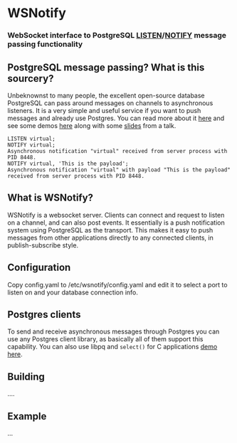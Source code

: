 WSNotify
========
### WebSocket interface to PostgreSQL [LISTEN](http://www.postgresql.org/docs/9.4/static/sql-listen.html)/[NOTIFY](http://www.postgresql.org/docs/9.4/static/sql-notify.html) message passing functionality

## PostgreSQL message passing? What is this sourcery?
Unbeknownst to many people, the excellent open-source database PostgreSQL can pass around messages on channels to asynchronous listeners. It is a very simple and useful service if you want to push messages and already use Postgres. You can read more about it [here](http://www.postgresql.org/docs/9.4/static/sql-notify.html) and see some demos [here](https://github.com/revmischa/pgnotify-demos) along with some [slides](https://github.com/revmischa/pgnotify-demos/blob/master/slides.pdf) from a talk.

```
LISTEN virtual;
NOTIFY virtual;
Asynchronous notification "virtual" received from server process with PID 8448.
NOTIFY virtual, 'This is the payload';
Asynchronous notification "virtual" with payload "This is the payload" received from server process with PID 8448.
```

## What is WSNotify?
WSNotify is a websocket server. Clients can connect and request to listen on a channel, and can also post events. It essentially is a push notification system using PostgreSQL as the transport. This makes it easy to push messages from other applications directly to any connected clients, in publish-subscribe style.

## Configuration
Copy config.yaml to /etc/wsnotify/config.yaml and edit it to select a port to listen on and your database connection info.

## Postgres clients
To send and receive asynchronous messages through Postgres you can use any Postgres client library, as basically all of them support this capability. You can also use libpq and `select()` for C applications [demo here](https://github.com/revmischa/pgnotify-demos/blob/master/pglisten.c).

## Building
....

## Example
...
